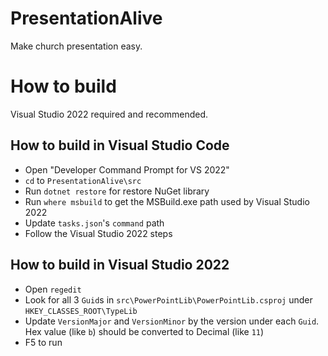 # PresentationAlive
Make church presentation easy.

# How to build
Visual Studio 2022 required and recommended.

## How to build in Visual Studio Code
* Open "Developer Command Prompt for VS 2022"
* `cd` to `PresentationAlive\src`
* Run `dotnet restore` for restore NuGet library
* Run `where msbuild` to get the MSBuild.exe path used by Visual Studio 2022
* Update `tasks.json`'s `command` path
* Follow the Visual Studio 2022 steps

## How to build in Visual Studio 2022
* Open `regedit`
* Look for all 3 `Guid`s in `src\PowerPointLib\PowerPointLib.csproj` under `HKEY_CLASSES_ROOT\TypeLib`
* Update `VersionMajor` and `VersionMinor` by the version under each `Guid`. Hex value (like `b`) should be converted to Decimal (like `11`)
* F5 to run